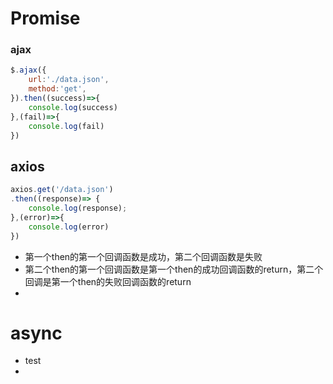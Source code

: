 # Promise

### ajax
```javascript
$.ajax({
    url:'./data.json',
    method:'get',
}).then((success)=>{
    console.log(success)
},(fail)=>{
    console.log(fail)
})
```
## axios
```javascript
axios.get('/data.json')
.then((response)=> {
    console.log(response);
},(error)=>{
    console.log(error)
})
```
- 第一个then的第一个回调函数是成功，第二个回调函数是失败
- 第二个then的第一个回调函数是第一个then的成功回调函数的return，第二个回调是第一个then的失败回调函数的return
- 

# async

- test
- 